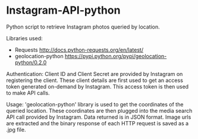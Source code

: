 # Instagram-API-python
Python script to retrieve Instagram photos queried by location. 

Libraries used:
- Requests
http://docs.python-requests.org/en/latest/
- geolocation-python
https://pypi.python.org/pypi/geolocation-python/0.2.0


Authentication:
Client ID and Client Secret are provided by Instagram on registering the client. These client details are first used to get an access token generated on-demand by Instagram. This access token is then used to make API calls.

Usage:
'geolocation-python' library is used to get the coordinates of the queried location. These coordinates are then plugged into the media search API call provided by Instagram. Data returned is in JSON format. Image urls are extracted and the binary response of each HTTP request is saved as a .jpg file.
